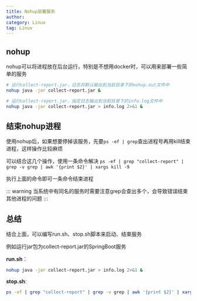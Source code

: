 ```yaml
---
title: Nohup部署服务
author:
category: Linux
tag: Linux
---
```


## nohup

nohup可以将进程放在后台运行，特别是不想用docker时，可以用来部署一些简单的服务

```bash
# 运行collect-report.jar，日志将默认输出到当前目录下的nohup.out文件中
nohup java -jar collect-report.jar &

# 运行collect-report.jar，指定日志输出到当前目录下的info.log文件中
nohup java -jar collect-report.jar > info.log 2>&1 &
```

## 结束nohup进程

使用nohup后，如果想要停掉该服务，先要`ps -ef | grep`查出进程号再用kill结束进程，这样操作比较麻烦

可以结合这几个操作，使用一条命令解决
`ps -ef | grep "collect-report" | grep -v grep | awk '{print $2}' | xargs kill -9`

执行上面的命令即可一条命令结束进程

::: warning
当系统中有同名的服务时需要注意grep会查出多个，会导致错误结束其他进程的问题
:::

## 总结

结合上面，可以编写run.sh、stop.sh脚本来启动、结束服务

例如运行jar包为collect-report.jar的SpringBoot服务

**run.sh**：

```bash
nohup java -jar collect-report.jar > info.log 2>&1 &
```

**stop.sh**:

```bash
ps -ef | grep "collect-report" | grep -v grep | awk '{print $2}' | xargs kill -9
```
